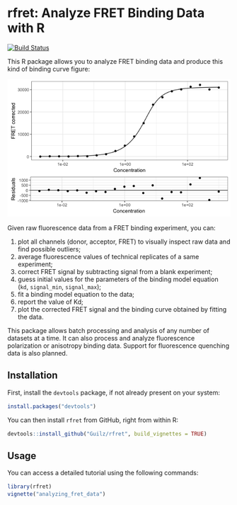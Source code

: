 # rfret: Analyze FRET Binding Data with R

[![Build Status](https://travis-ci.org/Guilz/rfret.svg?branch=master)](https://travis-ci.org/Guilz/rfret)

This R package allows you to analyze FRET binding data and produce this kind of
binding curve figure:

![Binding curve](binding-curve.png)

Given raw fluorescence data from a FRET binding experiment, you can:

1. plot all channels (donor, acceptor, FRET) to visually inspect raw data and
   find possible outliers;
2. average fluorescence values of technical replicates of a same experiment;
3. correct FRET signal by subtracting signal from a blank experiment;
4. guess initial values for the parameters of the binding model equation (`kd`,
   `signal_min`, `signal_max`);
5. fit a binding model equation to the data;
6. report the value of Kd;
7. plot the corrected FRET signal and the binding curve obtained by fitting
   the data.

This package allows batch processing and analysis of any number of datasets at
a time. It can also process and analyze fluorescence polarization or anisotropy
binding data. Support for fluorescence quenching data is also planned.

## Installation

First, install the `devtools` package, if not already present on your system:

```r
install.packages("devtools")
```

You can then install `rfret` from GitHub, right from within R:

```r
devtools::install_github("Guilz/rfret", build_vignettes = TRUE)
```

## Usage

You can access a detailed tutorial using the following commands:

```r
library(rfret)
vignette("analyzing_fret_data")
```
